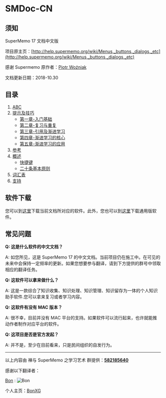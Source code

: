 # SMDoc-CN
## 须知

SuperMemo 17 文档中文版

项目原主页：[http://help.supermemo.org/wiki/Menus,_buttons,_dialogs,_etc](http://help.supermemo.org/wiki/Menus,_buttons,_dialogs,_etc)

感谢 Supermemo 原作者：[Piotr Woźniak](https://www.supermemo.com/english/company/wozniak.htm)

文档更新日期：2018-10.30

## 目录

1. [ABC]()
2. [提示及技巧]()
   - [第一章-入门基础](https://github.com/Quorafind/SMDoc-CN/blob/master/%E6%8F%90%E7%A4%BA%E5%8F%8A%E6%8A%80%E5%B7%A7/%E7%AC%AC%E4%B8%80%E7%AB%A0-%E6%B8%90%E8%BF%9B%E5%AD%A6%E4%B9%A0%E5%85%A5%E9%97%A8.md)
   - [第二章-复习与重复](https://github.com/Quorafind/SMDoc-CN/blob/master/%E6%8F%90%E7%A4%BA%E5%8F%8A%E6%8A%80%E5%B7%A7/%E7%AC%AC%E4%BA%8C%E7%AB%A0-%E9%87%8D%E5%A4%8D%E4%B8%8E%E5%A4%8D%E4%B9%A0.md)
   - [第三章-引用及渐进学习](https://github.com/Quorafind/SMDoc-CN/blob/master/%E6%8F%90%E7%A4%BA%E5%8F%8A%E6%8A%80%E5%B7%A7/%E7%AC%AC%E4%B8%89%E7%AB%A0-%E5%BC%95%E7%94%A8%E5%8F%8A%E6%B8%90%E8%BF%9B%E5%AD%A6%E4%B9%A0.md)
   - [第四章-渐进学习的核心](https://github.com/Quorafind/SMDoc-CN/blob/master/%E6%8F%90%E7%A4%BA%E5%8F%8A%E6%8A%80%E5%B7%A7/%E7%AC%AC%E5%9B%9B%E7%AB%A0-%E6%B8%90%E8%BF%9B%E5%AD%A6%E4%B9%A0%E7%9A%84%E6%A0%B8%E5%BF%83.md)
   - [第五章-渐进学习的应用](https://github.com/Quorafind/SMDoc-CN/blob/master/%E6%8F%90%E7%A4%BA%E5%8F%8A%E6%8A%80%E5%B7%A7/%E7%AC%AC%E4%BA%94%E7%AB%A0-%E6%B8%90%E8%BF%9B%E5%AD%A6%E4%B9%A0%E7%9A%84%E5%BA%94%E7%94%A8.md)
3. [参考]()
4. [概述]()
   - [快捷键](https://github.com/Quorafind/SMDoc-CN/blob/master/%E6%A6%82%E8%BF%B0/Keyboard-shortcuts.md)
   - [二十条基本原则](https://github.com/Quorafind/SMDoc-CN/blob/master/%E6%A6%82%E8%BF%B0/20rules.md)
5. [词汇表](https://github.com/Quorafind/SMDoc-CN/blob/master/%E8%AF%8D%E6%B1%87%E8%A1%A8/%E8%AF%8D%E6%B1%87%E8%A1%A8.md)
6. [支持]()

## 软件下载

您可以到[这里](http://www.super-memo.com/supermemo17.html)下载当前文档所对应的软件。此外，您也可以到[这里](http://www.super-memo.com/supermemo17.html)下载通用版软件。

## 常见问题

**Q: 这是什么软件的中文文档？**

A: 如您所见，这是 SuperMemo 17 的中文文档。当前项目仍在施工中。在可见的未来中会保持一定频率的更新。如果您想要参与翻译，请到下方提供的群号中领取相应的翻译任务。

**Q: 这软件可以拿来做什么？**

A: 这是一款综合了知识收集、知识处理、知识管理、知识留存为一体的个人知识助手软件.您可以拿来复习或者学习内容。

**Q: 这软件有没有 MAC 版本？**

A: 很不幸，目前并没有 MAC 平台的支持。如果软件可以流行起来，也许就能推动作者制作对应平台的软件。

**Q: 这项目是否是官方发起？**

A: 并不是，至少在目前看来，只是民间组织的自发行为。

------

以上内容由 禅与 SuperMemo 之学习艺术 群提供：[**582185640**](https://jq.qq.com/?_wv=1027&k=5TZ1lgu)



感谢以下翻译者：

[Bon](mailto:bonopengate@gmail.com) : ![Bon](https://i.loli.net/2018/10/23/5bcf31e13ed91.jpeg)

个人主页：[BonXG](https://bonxg.com)